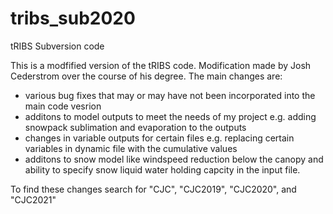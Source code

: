 # tribs_sub2020
tRIBS Subversion code 

This is a modfified version of the tRIBS code.
Modification made by Josh Cederstrom over the course of his degree.
The main changes are:
- various bug fixes that may or may have not been incorporated into the main code vesrion
- additons to model outputs to meet the needs of my project e.g. adding snowpack sublimation and evaporation to the outputs
- changes in variable outputs for certain files e.g. replacing certain variables in dynamic file with the cumulative values
- additons to snow model like windspeed reduction below the canopy and ability to specify snow liquid water holding capcity in the input file.

To find these changes search for "CJC", "CJC2019", "CJC2020", and "CJC2021"